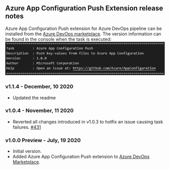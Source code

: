 ## Azure App Configuration Push Extension release notes
Azure App Configuration Push extension for Azure DevOps pipeline can be installed from the [Azure DevOps marketplace](https://marketplace.visualstudio.com/items?itemName=AzureAppConfiguration.azure-app-configuration-task-push). The version information can be found in the console when the task is executed:
![sample](pictures/AzureDevOpsPushExtensionVersionSample.PNG)

### v1.1.4 - December, 10 2020
* Updated the readme 

### v1.0.4 - November, 11 2020
* Reverted all changes introduced in v1.0.3 to hotfix an issue causing task failures. [#431](https://github.com/Azure/AppConfiguration/issues/431)

### v1.0.0 Preview - July, 19 2020
* Initial version.
* Added Azure App Configuration Push extension to [Azure DevOps Marketplace](https://marketplace.visualstudio.com/items?itemName=AzureAppConfiguration.azure-app-configuration-task-push).

